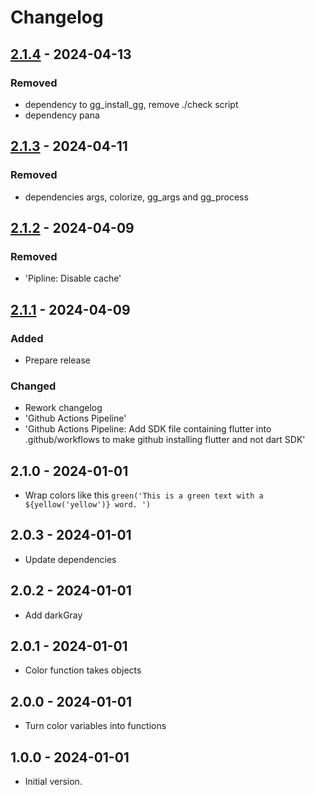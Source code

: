 # Changelog

## [2.1.4] - 2024-04-13

### Removed

- dependency to gg\_install\_gg, remove ./check script
- dependency pana

## [2.1.3] - 2024-04-11

### Removed

- dependencies args, colorize, gg\_args and gg\_process

## [2.1.2] - 2024-04-09

### Removed

- 'Pipline: Disable cache'

## [2.1.1] - 2024-04-09

### Added

- Prepare release

### Changed

- Rework changelog
- 'Github Actions Pipeline'
- 'Github Actions Pipeline: Add SDK file containing flutter into .github/workflows to make github installing flutter and not dart SDK'

## 2.1.0 - 2024-01-01

- Wrap colors like this `green('This is a green text with a ${yellow('yellow')} word. ')`

## 2.0.3 - 2024-01-01

- Update dependencies

## 2.0.2 - 2024-01-01

- Add darkGray

## 2.0.1 - 2024-01-01

- Color function takes objects

## 2.0.0 - 2024-01-01

- Turn color variables into functions

## 1.0.0 - 2024-01-01

- Initial version.

[2.1.4]: https://github.com/inlavigo/gg_console_colors/compare/2.1.3...2.1.4
[2.1.3]: https://github.com/inlavigo/gg_console_colors/compare/2.1.2...2.1.3
[2.1.2]: https://github.com/inlavigo/gg_console_colors/compare/2.1.1...2.1.2
[2.1.1]: https://github.com/inlavigo/gg_console_colors/compare/2.1.0...2.1.1
